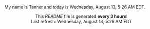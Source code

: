 My name is Tanner and today is Wednesday, August 13, 5:26 AM EDT.

<p align="center">This <i>README</i> file is generated <b>every 3 hours</b>!</br>Last refresh: Wednesday, August 13, 5:26 AM EDT<br /></p>
